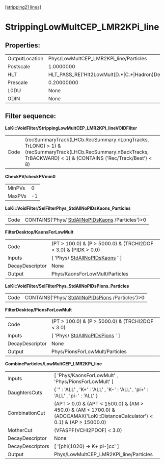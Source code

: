 [[stripping21 lines]](./stripping21-ew)

# StrippingLowMultCEP_LMR2KPi_line

## Properties:

|                |                                                        |
|----------------|--------------------------------------------------------|
| OutputLocation | Phys/LowMultCEP_LMR2KPi_line/Particles                 |
| Postscale      | 1.0000000                                              |
| HLT            | HLT_PASS_RE('Hlt2LowMult(D.\*\|C.\*\|Hadron)Decision') |
| Prescale       | 0.20000000                                             |
| L0DU           | None                                                   |
| ODIN           | None                                                   |

## Filter sequence:

**LoKi::VoidFilter/StrippingLowMultCEP_LMR2KPi_lineVOIDFilter**

|      |                                                                                                                                                                    |
|------|--------------------------------------------------------------------------------------------------------------------------------------------------------------------|
| Code | (recSummaryTrack(LHCb.RecSummary.nLongTracks, TrLONG) \> 1) & (recSummaryTrack(LHCb.RecSummary.nBackTracks, TrBACKWARD) \< 1) & (CONTAINS ('Rec/Track/Best') \< 8) |

**CheckPV/checkPVmin0**

|        |     |
|--------|-----|
| MinPVs | 0   |
| MaxPVs | -1  |

**LoKi::VoidFilter/SelFilterPhys_StdAllNoPIDsKaons_Particles**

|      |                                                                                      |
|------|--------------------------------------------------------------------------------------|
| Code | CONTAINS('Phys/ [StdAllNoPIDsKaons](./stripping21-stdallnopidskaons) /Particles')\>0 |

**FilterDesktop/KaonsForLowMult**

|                 |                                                                     |
|-----------------|---------------------------------------------------------------------|
| Code            | (PT \> 100.0) & (P \> 5000.0) & (TRCHI2DOF \< 3.0) & (PIDK \> 0.0)  |
| Inputs          | [ 'Phys/ [StdAllNoPIDsKaons](./stripping21-stdallnopidskaons) ' ] |
| DecayDescriptor | None                                                                |
| Output          | Phys/KaonsForLowMult/Particles                                      |

**LoKi::VoidFilter/SelFilterPhys_StdAllNoPIDsPions_Particles**

|      |                                                                                      |
|------|--------------------------------------------------------------------------------------|
| Code | CONTAINS('Phys/ [StdAllNoPIDsPions](./stripping21-stdallnopidspions) /Particles')\>0 |

**FilterDesktop/PionsForLowMult**

|                 |                                                                     |
|-----------------|---------------------------------------------------------------------|
| Code            | (PT \> 100.0) & (P \> 5000.0) & (TRCHI2DOF \< 3.0)                  |
| Inputs          | [ 'Phys/ [StdAllNoPIDsPions](./stripping21-stdallnopidspions) ' ] |
| DecayDescriptor | None                                                                |
| Output          | Phys/PionsForLowMult/Particles                                      |

**CombineParticles/LowMultCEP_LMR2KPi_line**

|                  |                                                                                                                                   |
|------------------|-----------------------------------------------------------------------------------------------------------------------------------|
| Inputs           | [ 'Phys/KaonsForLowMult' , 'Phys/PionsForLowMult' ]                                                                             |
| DaughtersCuts    | { '' : 'ALL' , 'K+' : 'ALL' , 'K-' : 'ALL' , 'pi+' : 'ALL' , 'pi-' : 'ALL' }                                                      |
| CombinationCut   | (APT \> 0.0) & (APT \< 1500.0) & (AM \> 450.0) & (AM \< 1700.0) & (ADOCAMAX('LoKi::DistanceCalculator') \< 0.1) & (AP \> 15000.0) |
| MotherCut        | (VFASPF(VCHI2PDOF) \< 3.0)                                                                                                        |
| DecayDescriptor  | None                                                                                                                              |
| DecayDescriptors | [ '[phi(1020) -\> K+ pi-]cc' ]                                                                                                |
| Output           | Phys/LowMultCEP_LMR2KPi_line/Particles                                                                                            |
